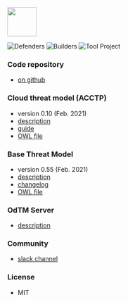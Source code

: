 
<img src="assets/images/common/owasp_level_incubator.svg" width="66">

![Defenders](assets/images/common/owasp_defenders.svg)
![Builders](assets/images/common/owasp_builders.svg)
![Tool Project](assets/images/common/owasp_tool_project.svg)

### Code repository

* [on github](https://github.com/OWASP/OdTM/)

### Cloud threat model (ACCTP)

* version 0.10 (Feb. 2021)
* [description](https://github.com/OWASP/OdTM/blob/master/docs/ODTMACCTP.md)
* [guide](https://github.com/OWASP/OdTM/blob/master/guide/README.md)
* [OWL file](https://github.com/OWASP/OdTM/blob/master/OdTMACCTP.owl)

### Base Threat Model

* version 0.55 (Feb. 2021)
* [description](https://github.com/OWASP/OdTM/blob/master/docs/BASEMODEL.md)
* [changelog](https://github.com/OWASP/OdTM/blob/master/docs/BASEMODEL_changelog.md)
* [OWL file](https://github.com/OWASP/OdTM/blob/master/OdTMBaseThreatModel.owl)


### OdTM Server

* [description](https://github.com/OWASP/OdTM/tree/master/applications/OdTMServer/README.md)

### Community

* [slack channel](https://owasp.slack.com/archives/C01MUFTB0HG)

### License

* MIT
